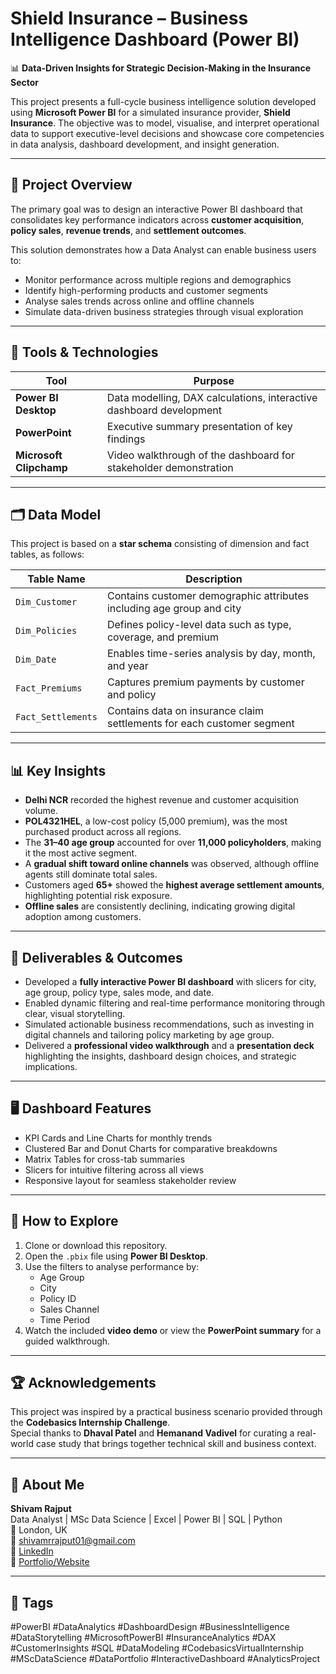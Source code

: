 # Shield Insurance – Business Intelligence Dashboard (Power BI)

📊 **Data-Driven Insights for Strategic Decision-Making in the Insurance Sector**

This project presents a full-cycle business intelligence solution developed using **Microsoft Power BI** for a simulated insurance provider, **Shield Insurance**. The objective was to model, visualise, and interpret operational data to support executive-level decisions and showcase core competencies in data analysis, dashboard development, and insight generation.

---

## 🎯 Project Overview

The primary goal was to design an interactive Power BI dashboard that consolidates key performance indicators across **customer acquisition**, **policy sales**, **revenue trends**, and **settlement outcomes**.

This solution demonstrates how a Data Analyst can enable business users to:
- Monitor performance across multiple regions and demographics
- Identify high-performing products and customer segments
- Analyse sales trends across online and offline channels
- Simulate data-driven business strategies through visual exploration

---

## 🧰 Tools & Technologies

| Tool                | Purpose                                                                 |
|---------------------|-------------------------------------------------------------------------|
| **Power BI Desktop** | Data modelling, DAX calculations, interactive dashboard development     |
| **PowerPoint**       | Executive summary presentation of key findings                          |
| **Microsoft Clipchamp** | Video walkthrough of the dashboard for stakeholder demonstration    |

---

## 🗂️ Data Model

This project is based on a **star schema** consisting of dimension and fact tables, as follows:

| Table Name         | Description                                                                 |
|--------------------|-----------------------------------------------------------------------------|
| `Dim_Customer`     | Contains customer demographic attributes including age group and city       |
| `Dim_Policies`     | Defines policy-level data such as type, coverage, and premium               |
| `Dim_Date`         | Enables time-series analysis by day, month, and year                        |
| `Fact_Premiums`    | Captures premium payments by customer and policy                            |
| `Fact_Settlements` | Contains data on insurance claim settlements for each customer segment      |

---

## 📊 Key Insights

- **Delhi NCR** recorded the highest revenue and customer acquisition volume.
- **POL4321HEL**, a low-cost policy (5,000 premium), was the most purchased product across all regions.
- The **31–40 age group** accounted for over **11,000 policyholders**, making it the most active segment.
- A **gradual shift toward online channels** was observed, although offline agents still dominate total sales.
- Customers aged **65+** showed the **highest average settlement amounts**, highlighting potential risk exposure.
- **Offline sales** are consistently declining, indicating growing digital adoption among customers.

---

## 💼 Deliverables & Outcomes

- Developed a **fully interactive Power BI dashboard** with slicers for city, age group, policy type, sales mode, and date.
- Enabled dynamic filtering and real-time performance monitoring through clear, visual storytelling.
- Simulated actionable business recommendations, such as investing in digital channels and tailoring policy marketing by age group.
- Delivered a **professional video walkthrough** and a **presentation deck** highlighting the insights, dashboard design choices, and strategic implications.

---

## 🖥️ Dashboard Features

- KPI Cards and Line Charts for monthly trends  
- Clustered Bar and Donut Charts for comparative breakdowns  
- Matrix Tables for cross-tab summaries  
- Slicers for intuitive filtering across all views  
- Responsive layout for seamless stakeholder review

---

## 🧭 How to Explore

1. Clone or download this repository.
2. Open the `.pbix` file using **Power BI Desktop**.
3. Use the filters to analyse performance by:
   - Age Group
   - City
   - Policy ID
   - Sales Channel
   - Time Period
4. Watch the included **video demo** or view the **PowerPoint summary** for a guided walkthrough.

---

## 🏆 Acknowledgements

This project was inspired by a practical business scenario provided through the **Codebasics Internship Challenge**.  
Special thanks to **Dhaval Patel** and **Hemanand Vadivel** for curating a real-world case study that brings together technical skill and business context.

---

## 👤 About Me

**Shivam Rajput**  
Data Analyst | MSc Data Science | Excel | Power BI | SQL | Python  
📍 London, UK  
📧 shivamrrajput01@gmail.com  
🔗 [LinkedIn](https://www.linkedin.com/in/shivamrrajput01)  
🔗 [Portfolio/Website](https://shivamrajput22.github.io/ShivamTheAnalyst.github.io/)

---

## 🔖 Tags

#PowerBI #DataAnalytics #DashboardDesign #BusinessIntelligence #DataStorytelling #MicrosoftPowerBI #InsuranceAnalytics #DAX #CustomerInsights #SQL #DataModeling #CodebasicsVirtualInternship #MScDataScience #DataPortfolio #InteractiveDashboard #AnalyticsProject

